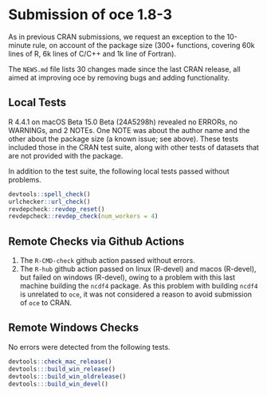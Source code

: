 # Submission of oce 1.8-3

As in previous CRAN submissions, we request an exception to the 10-minute rule,
on account of the package size (300+ functions, covering 60k lines of R, 6k
lines of C/C++ and 1k line of Fortran).

The `NEWS.md` file lists 30 changes made since the last CRAN release, all aimed
at improving oce by removing bugs and adding functionality.

## Local Tests

R 4.4.1 on macOS Beta 15.0 Beta (24A5298h) revealed no ERRORs, no WARNINGs, and
2 NOTEs. One NOTE was about the author name and the other about the package
size (a known issue; see above).  These tests included those in the CRAN test
suite, along with other tests of datasets that are not provided with the
package.

In addition to the test suite, the following local tests passed without
problems.

```R
devtools::spell_check()
urlchecker::url_check()
revdepcheck::revdep_reset()
revdepcheck::revdep_check(num_workers = 4)
```

## Remote Checks via Github Actions

1. The `R-CMD-check` github action passed without errors.
2. The `R-hub` github action passed on linux (R-devel) and macos (R-devel), but
   failed on windows (R-devel), owing to a problem with this last machine
   building the `ncdf4` package.  As this problem with building `ncdf4` is
   unrelated to `oce`, it was not considered a reason to avoid submission of
   `oce` to CRAN.

## Remote Windows Checks

No errors were detected from the following tests.

```R
devtools::check_mac_release()
devtools:::build_win_release()
devtools:::build_win_oldrelease()
devtools:::build_win_devel()
```
